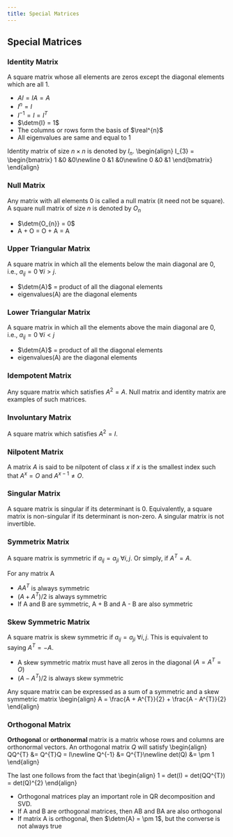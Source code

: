 ```yaml
---
title: Special Matrices
---
```


## Special Matrices

### Identity Matrix
A square matrix whose all elements are zeros except the diagonal elements which are all 1.
* $AI = IA = A$
* $I^{n} = I$
* $I^{-1} = I = I^{T}$
* $\detm{I} = 1$
* The columns or rows form the basis of $\real^{n}$
* All eigenvalues are same and equal to 1

Identity matrix of size $n \times n$ is denoted by $I_{n}$.
\begin{align}
    I_{3} = \begin{bmatrix} 1 &0 &0\newline 0 &1 &0\newline 0 &0 &1 \end{bmatrix}
\end{align}

### Null Matrix
Any matrix with all elements 0 is called a null matrix (it need not be square). A square null matrix of size $n$ is denoted by $O_{n}$
* $\detm{O_{n}} = 0$
* A + O = O + A = A

### Upper Triangular Matrix
A square matrix in which all the elements below the main diagonal are 0, i.e., $a_{ij} = 0 \: \forall i > j$.
* $\detm{A}$ = product of all the diagonal elements
* eigenvalues(A) are the diagonal elements

### Lower Triangular Matrix
A square matrix in which all the elements above the main diagonal are 0, i.e., $a_{ij} = 0 \: \forall i < j$
* $\detm{A}$ = product of all the diagonal elements
* eigenvalues(A) are the diagonal elements

### Idempotent Matrix
Any square matrix which satisfies $A^{2} = A$. Null matrix and identity matrix are examples of such matrices.

### Involuntary Matrix
A square matrix which satisfies $A^{2} = I$.

### Nilpotent Matrix
A matrix $A$ is said to be nilpotent of class $x$ if $x$ is the smallest index such that $A^{x} = O$ and $A^{x-1} \neq O$.

### Singular Matrix
A square matrix is singular if its determinant is 0. Equivalently, a square matrix is non-singular if its determinant is non-zero. A singular matrix is not invertible.

### Symmetrix Matrix
A square matrix is symmetric if $a_{ij} = a_{ji} \: \forall i,j$. Or simply, if $A^{T} = A$.

For any matrix A
* $AA^{T}$ is always symmetric
* $(A + A^{T})/2$ is always symmetric
* If A and B are symmetric, A + B and A - B are also symmetric

### Skew Symmetric Matrix
A square matrix is skew symmetric if $a_{ij} = a_{ji} \: \forall i,j$. This is equivalent to saying $A^{T} = -A$.
* A skew symmetric matrix must have all zeros in the diagonal $(A = A^{T} = O)$
* $(A - A^{T})/2$ is always skew symmetric

Any square matrix can be expressed as a sum of a symmetric and a skew symmetric matrix
\begin{align}
    A = \frac{A + A^{T}}{2} + \frac{A - A^{T}}{2}
\end{align}

### Orthogonal Matrix
**Orthogonal** or **orthonormal** matrix is a matrix whose rows and columns are orthonormal vectors. An orthogonal matrix $Q$ will satisfy
\begin{align}
    QQ^{T} &= Q^{T}Q = I\newline
    Q^{-1} &= Q^{T}\newline
    det(Q) &= \pm 1
\end{align}

The last one follows from the fact that
\begin{align}
    1 = det(I) = det(QQ^{T}) = det(Q)^{2}
\end{align}

* Orthogonal matrices play an important role in QR decomposition and SVD.
* If A and B are orthogonal matrices, then AB and BA are also orthogonal
* If matrix A is orthogonal, then $\detm{A} = \pm 1$, but the converse is not always true
